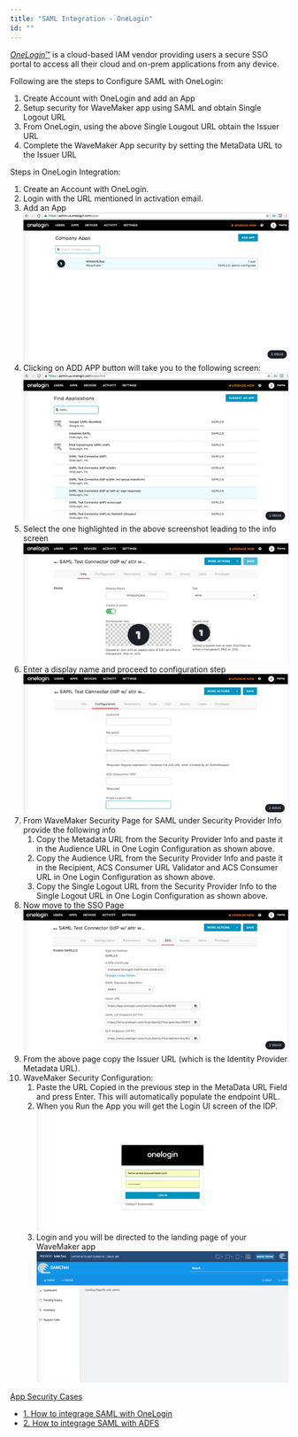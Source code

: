 ```yaml
---
title: "SAML Integration - OneLogin"
id: ""
---
```


[_OneLogin_™](https://www.onelogin.com/) is a cloud-based IAM vendor providing users a secure SSO portal to access all their cloud and on-prem applications from any device.

Following are the steps to Configure SAML with OneLogin:

1. Create Account with OneLogin and add an App
2. Setup security for WaveMaker app using SAML and obtain Single Logout URL
3. From OneLogin, using the above Single Lougout URL obtain the Issuer URL
4. Complete the WaveMaker App security by setting the MetaData URL to the Issuer URL

Steps in OneLogin Integration:

1. Create an Account with OneLogin.
2. Login with the URL mentioned in activation email.
3. Add an App [![onelogin_1](/learn/assets/onelogin_1.png)](/learn/assets/onelogin_1.png)
4. Clicking on ADD APP button will take you to the following screen: [![onelogin_2](/learn/assets/onelogin_2.png)](/learn/assets/onelogin_2.png)
5. Select the one highlighted in the above screenshot leading to the info screen [![onelogin_3](/learn/assets/onelogin_3.png)](/learn/assets/onelogin_3.png)
6. Enter a display name and proceed to configuration step [![onelogin_4](/learn/assets/onelogin_4.png)](/learn/assets/onelogin_4.png)
7. From WaveMaker Security Page for SAML under Security Provider Info provide the following info
    1. Copy the Metadata URL from the Security Provider Info and paste it in the Audience URL in One Login Configuration as shown above.
    2. Copy the Audience URL from the Security Provider Info and paste it in the Recipient, ACS Consumer URL Validator and ACS Consumer URL in One Login Configuration as shown above.
    3. Copy the Single Logout URL from the Security Provider Info to the Single Logout URL in One Login Configuration as shown above.
8. Now move to the SSO Page [![onelogin_5](/learn/assets/onelogin_5.png)](/learn/assets/onelogin_5.png)
9. From the above page copy the Issuer URL (which is the Identity Provider Metadata URL).
10. WaveMaker Security Configuration:
    1. Paste the URL Copied in the previous step in the MetaData URL Field and press Enter. This will automatically populate the endpoint URL.
    2. When you Run the App you will get the Login UI screen of the IDP. [![onelogin_6](/learn/assets/onelogin_6.png)](/learn/assets/onelogin_6.png)
    3. Login and you will be directed to the landing page of your WaveMaker app [![onelogin_7](/learn/assets/onelogin_7.png)](/learn/assets/onelogin_7.png)

[App Security Cases](/learn/app-development/app-security/app-security/)

- [1. How to integrage SAML with OneLogin](/learn/how-tos/saml-integration-onelogin/)
- [2. How to integrage SAML with ADFS](/learn/how-tos/saml-integration-adfs/)

